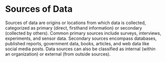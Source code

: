 # Sources of Data

Sources of data are origins or locations from which data is collected, categorized as primary (direct, firsthand information) or secondary (collected by others). Common primary sources include surveys, interviews, experiments, and sensor data. Secondary sources encompass databases, published reports, government data, books, articles, and web data like social media posts. Data sources can also be classified as internal (within an organization) or external (from outside sources).